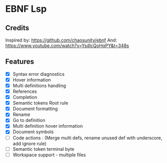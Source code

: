 # EBNF Lsp

## Credits

Inspired by: <https://github.com/chaosunity/ebnf>
And: <https://www.youtube.com/watch?v=YsdlcQoHqPY&t=348s>

## Features

- [x] Syntax error diagnostics
- [x] Hover information
- [x] Multi definitions handling
- [x] References
- [x] Completion
- [X] Semantic tokens Root rule
- [x] Document formatting
- [x] Rename
- [x] Go to definition
- [x] Multi definition hover information
- [x] Document symbols
- [ ] Code actions : (Merge multi defs, rename unused def with underscore, add ignore rule)
- [ ] Semantic token terminal byte
- [ ] Workspace support - multiple files
